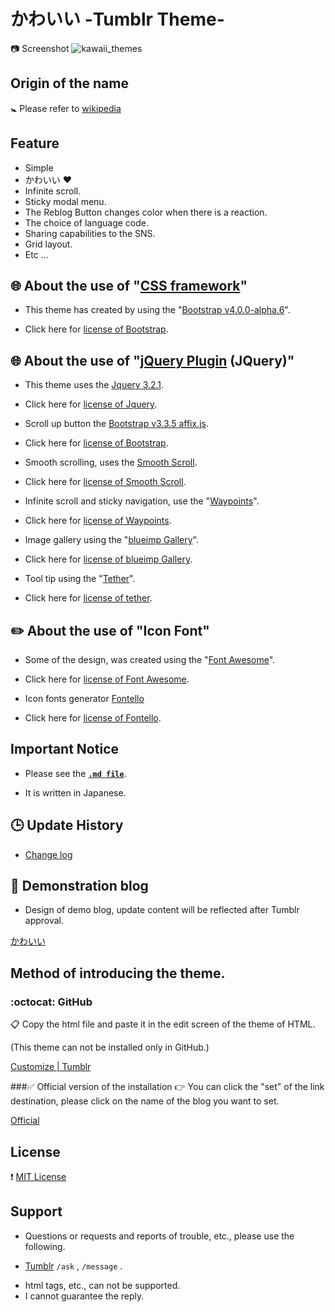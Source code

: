 # &#12363;&#12431;&#12356;&#12356; -Tumblr Theme-

:camera: Screenshot 
![kawaii_themes](https://cloud.githubusercontent.com/assets/8746340/22100870/5d85cdfa-de74-11e6-8424-449c5da2c502.png)

## Origin of the name

:baby_symbol: Please refer to [wikipedia](http://ja.wikipedia.org/wiki/可愛い)

## Feature

* Simple
* &#12363;&#12431;&#12356;&#12356; :heart:
* Infinite scroll.
* Sticky modal menu.
* The Reblog Button changes color when there is a reaction.
* The choice of language code.
* Sharing capabilities to the SNS.
* Grid layout.
* Etc ...

## :globe_with_meridians: About the use of "[CSS framework](http://en.wikipedia.org/wiki/CSS_frameworks)"

* This theme has created by using the "[Bootstrap v4.0.0-alpha.6](http://v4-alpha.getbootstrap.com)".
 - Click here for [license of Bootstrap](https://github.com/twbs/bootstrap/blob/master/LICENSE).

## :globe_with_meridians: About the use of "[jQuery Plugin](http://en.wikipedia.org/wiki/CSS_frameworks) (JQuery)"

* This theme uses the [Jquery 3.2.1](http://jquery.com).
 - Click here for [license of Jquery](https://github.com/jquery/jquery/blob/master/LICENSE.txt).
* Scroll up button the [Bootstrap v3.3.5 affix.js](http://getbootstrap.com).
 - Click here for [license of Bootstrap](https://github.com/twbs/bootstrap/blob/master/LICENSE).
* Smooth scrolling, uses the [Smooth Scroll](https://github.com/kswedberg/jquery-smooth-scroll).
 - Click here for [license of Smooth Scroll](https://github.com/kswedberg/jquery-smooth-scroll/blob/master/LICENSE-MIT).
* Infinite scroll and sticky navigation, use the "[Waypoints](http://imakewebthings.com/waypoints/)".
 - Click here for [license of Waypoints](https://github.com/imakewebthings/waypoints/blob/master/licenses.txt).
* Image gallery using the "[blueimp Gallery](https://blueimp.github.io/Gallery/)".
 - Click here for [license of blueimp Gallery](https://github.com/blueimp/Gallery#license). 
* Tool tip using the "[Tether](http://github.hubspot.com/tether/)". 
 - Click here for [license of tether](https://github.com/HubSpot/tether/blob/master/LICENSE).

## :pencil2:&nbsp;About the use of "Icon Font"

* Some of the design, was created using the "[Font Awesome](http://fontawesome.io)".
 - Click here for [license of Font Awesome](http://fontawesome.io/license/).
* Icon fonts generator [Fontello](http://fontello.com/)
 - Click here for [license of Fontello](https://github.com/fontello/fontello/blob/master/LICENSE).

## Important Notice

* Please see the [**`.md file`**](/ImportantNotice.md).
 - It is written in Japanese.

## :clock3: Update History

* [Change log](https://github.com/hana-mignon/Kawaii-Tumblr/commits/master/Kawaii_theme.html)

## :pushpin: Demonstration blog

* Design of demo blog, update content will be reflected after Tumblr approval.

[&#12363;&#12431;&#12356;&#12356;](http://kawaiitheme.tumblr.com)

## Method of introducing the theme.

### :octocat: GitHub
:clipboard: Copy the html file and paste it in the edit screen of the theme of HTML.

(This theme can not be installed only in GitHub.)

[Customize | Tumblr](https://www.tumblr.com/customize/)

###:white_check_mark: Official version of the installation
:point_right: You can click the "set" of the link destination, please click on the name of the blog you want to set.

[Official](https://www.tumblr.com/theme/39762)

## License

:heavy_exclamation_mark: [MIT License](/LICENCE)

## Support

* Questions or requests and reports of trouble, etc., please use the following.
 - [Tumblr](http://hana-mignon.tumblr.com) `/ask` , `/message` .
* html tags, etc., can not be supported.
* I cannot guarantee the reply.
